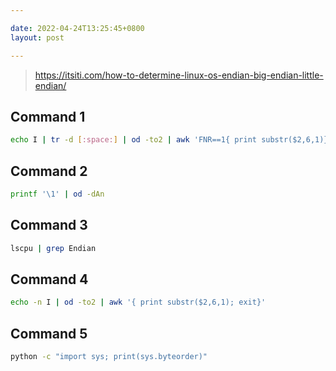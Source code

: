 ```yaml
---

date: 2022-04-24T13:25:45+0800
layout: post

---
```


> https://itsiti.com/how-to-determine-linux-os-endian-big-endian-little-endian/

## Command 1

```sh
echo I | tr -d [:space:] | od -to2 | awk 'FNR==1{ print substr($2,6,1)}'
```

## Command 2

```sh
printf '\1' | od -dAn
```

## Command 3

```sh
lscpu | grep Endian
```

## Command 4

```sh
echo -n I | od -to2 | awk '{ print substr($2,6,1); exit}'
```

## Command 5

```sh
python -c "import sys; print(sys.byteorder)"
```
